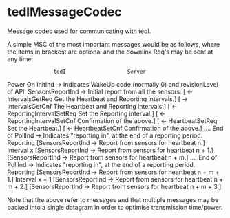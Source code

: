 # tedIMessageCodec
Message codec used for communicating with tedI.

A simple MSC of the most important messages would be as follows, where the items in brackest are optional and the downlink Req's may be sent at any time:

                   tedI                    Server
Power On        InitInd           ->                            Indicates WakeUp code (normally 0) and revisionLevel of API.
                SensorsReportInd  ->                            Initial report from all the sensors.
               [                  <-   IntervalsGetReq          Get the Heartbeat and Reporting intervals.]
               [                  ->   IntervalsGetCnf          The Heartbeat and Reporting intervals.]
               [                  <-   ReportingIntervalSetReq  Set the Reporting interval.]
               [                  <-   ReportingIntervalSetCnf  Confirmation of the above.]
               [                  <-   HeartbeatSetReq          Set the Heartbeat.]
               [                  <-   HeartbeatSetCnf          Confirmation of the above.]
                                 ....
End of          PollInd           ->                            Indicates "reporting in", at the end of a reporting period.
Reporting      [SensorsReportInd  ->                            Report from sensors for heartbeat n.]
Interval  x    [SensorsReportInd  ->                            Report from sensors for heartbeat n + 1.]
               [SensorsReportInd  ->                            Report from sensors for heartbeat n + m.]
                                 ....
End of          PollInd           ->                            Indicates "reporting in", at the end of a reporting period.
Reporting      [SensorsReportInd  ->                            Report from sensors for heartbeat n + m + 1.]
Interval x + 1 [SensorsReportInd  ->                            Report from sensors for heartbeat n + m + 2.]
               [SensorsReportInd  ->                            Report from sensors for heartbeat n + m + 3.]
            
Note that the above refer to messages and that multiple messages may be packed into a single datagram in order to optimise transmission time/power.

